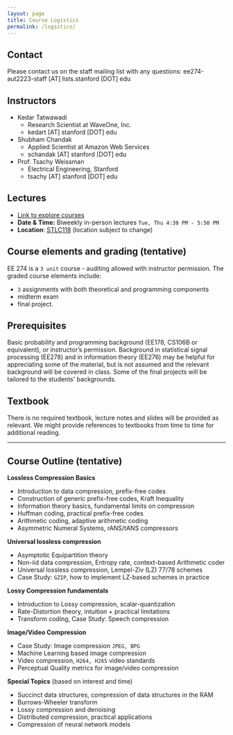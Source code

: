 ```yaml
---
layout: page
title: Course Logistics
permalink: /logistics/
---
```

## Contact
Please contact us on the staff mailing list with any questions: ee274-aut2223-staff [AT] lists.stanford [DOT] edu

## Instructors
- Kedar Tatwawadi 
    - Research Scientist at WaveOne, Inc.
    - kedart [AT] stanford [DOT] edu
- Shubham Chandak 
    - Applied Scientist at Amazon Web Services
    - schandak [AT] stanford [DOT] edu
- Prof. Tsachy Weissman 
    - Electrical Engineering, Stanford
    - tsachy [AT] stanford [DOT] edu

## Lectures
- [Link to explore courses](https://explorecourses.stanford.edu/search?view=catalog&filter-coursestatus-Active=on&page=0&catalog=&academicYear=&q=EE274&collapse=)
- **Date & Time:** Biweekly in-person lectures `Tue, Thu 4:30 PM - 5:50 PM`
- **Location**: [STLC118](http://campus-map.stanford.edu/?srch=STLC+118) (location subject to change)


## Course elements and grading (tentative)
EE 274 is a `3 unit` course - auditing allowed with instructor permission. The graded course elements include:

- `3` assignments with both theoretical and programming components
- midterm exam
- final project. 

## Prerequisites
Basic probability and programming background (EE178, CS106B or equivalent), or instructor’s permission. Background in statistical signal processing (EE278) and in information theory (EE276) may be helpful for appreciating some of the material, but is not assumed and the relevant background will be covered in class. Some of the final projects will be tailored to the students' backgrounds. 

## Textbook
There is no required textbook, lecture notes and slides will be provided as relevant. 
We might provide references to textbooks from time to time for additional reading.
***
## Course Outline (tentative)
**Lossless Compression Basics**
- Introduction to data compression, prefix-free codes
- Construction of generic prefix-free codes, Kraft Inequality
- Information theory basics, fundamental limits on compression
- Huffman coding, practical prefix-free codes
- Arithmetic coding, adaptive arithmetic coding
- Asymmetric Numeral Systems, rANS/tANS compressors

**Universal lossless compression**
- Asymptotic Equipartition theory
- Non-iid data compression, Entropy rate, context-based Arithmetic coder
- Universal lossless compression, Lempel-Ziv (LZ) 77/78 schemes
- Case Study: `GZIP`, how to implement LZ-based schemes in practice

**Lossy Compression fundamentals**
- Introduction to Lossy compression, scalar-quantization
- Rate-Distortion theory, intuition + practical limitations
- Transform coding, Case Study: Speech compression

**Image/Video Compression**
- Case Study: Image compression `JPEG, BPG`
- Machine Learning based image compression
- Video compression, `H264, H265` video standards
- Perceptual Quality metrics for image/video compression

**Special Topics**
(based on interest and time) 
- Succinct data structures, compression of data structures in the RAM
- Burrows-Wheeler transform
- Lossy compression and denoising
- Distributed compression, practical applications
- Compression of neural network models







